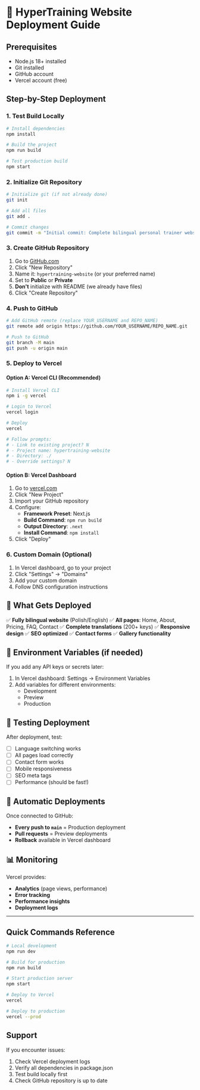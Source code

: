# 🚀 HyperTraining Website Deployment Guide

## Prerequisites
- Node.js 18+ installed
- Git installed
- GitHub account
- Vercel account (free)

## Step-by-Step Deployment

### 1. **Test Build Locally**
```bash
# Install dependencies
npm install

# Build the project
npm run build

# Test production build
npm start
```

### 2. **Initialize Git Repository**
```bash
# Initialize git (if not already done)
git init

# Add all files
git add .

# Commit changes
git commit -m "Initial commit: Complete bilingual personal trainer website"
```

### 3. **Create GitHub Repository**
1. Go to [GitHub.com](https://github.com)
2. Click "New Repository"
3. Name it: `hypertraining-website` (or your preferred name)
4. Set to **Public** or **Private**
5. **Don't** initialize with README (we already have files)
6. Click "Create Repository"

### 4. **Push to GitHub**
```bash
# Add GitHub remote (replace YOUR_USERNAME and REPO_NAME)
git remote add origin https://github.com/YOUR_USERNAME/REPO_NAME.git

# Push to GitHub
git branch -M main
git push -u origin main
```

### 5. **Deploy to Vercel**

#### Option A: Vercel CLI (Recommended)
```bash
# Install Vercel CLI
npm i -g vercel

# Login to Vercel
vercel login

# Deploy
vercel

# Follow prompts:
# - Link to existing project? N
# - Project name: hypertraining-website
# - Directory: ./
# - Override settings? N
```

#### Option B: Vercel Dashboard
1. Go to [vercel.com](https://vercel.com)
2. Click "New Project"
3. Import your GitHub repository
4. Configure:
   - **Framework Preset**: Next.js
   - **Build Command**: `npm run build`
   - **Output Directory**: `.next`
   - **Install Command**: `npm install`
5. Click "Deploy"

### 6. **Custom Domain (Optional)**
1. In Vercel dashboard, go to your project
2. Click "Settings" → "Domains"
3. Add your custom domain
4. Follow DNS configuration instructions

## 🎯 What Gets Deployed

✅ **Fully bilingual website** (Polish/English)
✅ **All pages**: Home, About, Pricing, FAQ, Contact
✅ **Complete translations** (200+ keys)
✅ **Responsive design**
✅ **SEO optimized**
✅ **Contact forms**
✅ **Gallery functionality**

## 🔧 Environment Variables (if needed)
If you add any API keys or secrets later:

1. In Vercel dashboard: Settings → Environment Variables
2. Add variables for different environments:
   - Development
   - Preview
   - Production

## 📱 Testing Deployment

After deployment, test:
- [ ] Language switching works
- [ ] All pages load correctly
- [ ] Contact form works
- [ ] Mobile responsiveness
- [ ] SEO meta tags
- [ ] Performance (should be fast!)

## 🚀 Automatic Deployments

Once connected to GitHub:
- **Every push to `main`** = Production deployment
- **Pull requests** = Preview deployments
- **Rollback** available in Vercel dashboard

## 📊 Monitoring

Vercel provides:
- **Analytics** (page views, performance)
- **Error tracking**
- **Performance insights**
- **Deployment logs**

---

## Quick Commands Reference

```bash
# Local development
npm run dev

# Build for production
npm run build

# Start production server
npm start

# Deploy to Vercel
vercel

# Deploy to production
vercel --prod
```

## Support

If you encounter issues:
1. Check Vercel deployment logs
2. Verify all dependencies in package.json
3. Test build locally first
4. Check GitHub repository is up to date